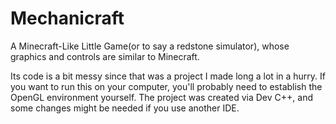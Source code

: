 # Mechanicraft
A Minecraft-Like Little Game(or to say a redstone simulator), whose graphics and controls are similar to Minecraft.

Its code is a bit messy since that was a project I made long a lot in a hurry.
If you want to run this on your computer, you'll probably need to establish the OpenGL environment yourself.
The project was created via Dev C++, and some changes might be needed if you use another IDE.

